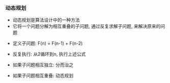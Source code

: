### 动态规划
* 动态规划是算法设计中的一种方法
* 它将一个问题分解为相互重叠的子问题, 通过反复求解子问题, 来解决原来的问题

- 定义子问题: F(n) = F(n-1) + F(n-2)
- 反复执行: 从2循环到n, 执行上述公式

- 如果子问题相互独立: 分而治之
- 如果子问题相互重叠: 动态规划